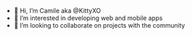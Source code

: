 - 👋 Hi, I’m Camile aka @KittyXO
- 👀 I’m interested in developing web and mobile apps
- 💞️ I’m looking to collaborate on projects with the community

<!---
KittyXO/KittyXO is a ✨ special ✨ repository because its `README.md` (this file) appears on your GitHub profile.
You can click the Preview link to take a look at your changes.
--->
